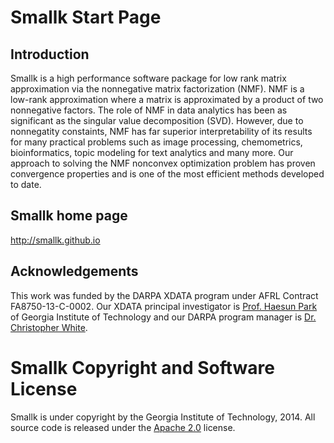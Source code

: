 Smallk Start Page
================

Introduction
----------------
Smallk is a high performance software package for low rank matrix approximation via the nonnegative matrix factorization (NMF). NMF is 
a low-rank approximation where a matrix is approximated 
by a product of two nonnegative factors. 
The role of NMF in data analytics has been as significant as the singular value decomposition (SVD). However, due to 
nonnegatity constaints, NMF has far superior interpretability of its results for many practical problems such as image processing, chemometrics, bioinformatics, topic modeling for text analytics and many more.
Our approach to solving the NMF nonconvex optimization
problem has proven convergence properties and is one of the most efficient 
methods developed to date.


Smallk home page
----------------
http://smallk.github.io

Acknowledgements
----------------

This work was funded by the DARPA XDATA program under AFRL Contract
FA8750-13-C-0002. Our
XDATA principal investigator is [Prof. Haesun Park](http://www.cc.gatech.edu/~hpark/) of
Georgia Institute of Technology and our DARPA
program manager is
[Dr. Christopher White](http://www.darpa.mil/Our_Work/I2O/Personnel/Dr_Christopher_White.aspx).

Smallk Copyright and Software License
======================================
Smallk is under copyright by the Georgia Institute of Technology, 2014. 
All source code is released under the 
[Apache 2.0](http://www.apache.org/licenses/LICENSE-2.0) license.

